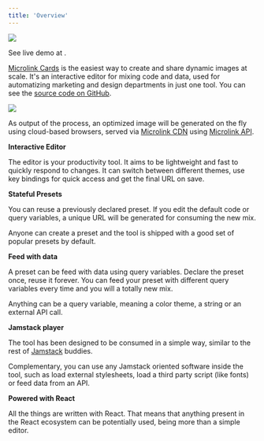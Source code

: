 ```yaml
---
title: 'Overview'
---
```


![](https://i.imgur.com/6lrEH7V.png)

<Figcaption>See live demo at <Link href='https://cards.microlink.io/editor/?preset=simple&p=2gE1PD4KICA8c3R5bGUgY2hpbGRyZW49e2AgICAgCiAgICAuY29udGVudCB7CiAgICAgIGRpc3BsYXk6IGZsZXg7CiAgICAgIGp1c3RpZnktY29udGVudDogY2VudGVyOwogICAgICBhbGlnbi1pdGVtczogY2VudGVyOwogICAgICBiYWNrZ3JvdW5kOiBibGFjazsKICAgICAgY29sb3I6IHdoaXRlOwogICAgICBmbGV4LWRpcmVjdGlvbjogY29sdW1uOwogICAgfQogIGB9Lz4KICA8ZGl2IGNsYXNzTmFtZT0iY29udGVudCI-CiAgICA8aDE-e3F1ZXJ5LmhlYWRsaW5lfTwvaDE-CiAgICA8aDM-e3F1ZXJ5LmNhcHRpb259PC9oMz4KICA8L2Rpdj4KPC8-' children='Microlink Cards' />.</Figcaption>

[Microlink Cards](https://cards.microlink.io) is the easiest way to create and share dynamic images at scale. It's an interactive editor for mixing code and data, used for automatizing marketing and design departments in just one tool. You can see the [source code on GitHub](https://github.com/microlinkhq/cards).

![](https://i.imgur.com/DNqBkJt.png)

As output of the process, an optimized image will be generated on the fly using cloud-based browsers, served via [Microlink CDN](/blog/edge-cdn/) using [Microlink API](/docs/api/getting-started/overview).

**Interactive Editor**

The editor is your productivity tool. It aims to be lightweight and fast to quickly respond to changes. It can switch between different themes, use key bindings for quick access and get the final URL on save.

**Stateful Presets**

You can reuse a previously declared preset. If you edit the default code or query variables, a unique URL will be generated for consuming the new mix.

Anyone can create a preset and the tool is shipped with a good set of popular presets by default.

**Feed with data**

A preset can be feed with data using query variables. Declare the preset once, reuse it forever. You can feed your preset with different query variables every time and you will a totally new mix.

Anything can be a query variable, meaning a color theme, a string or an external API call.

**Jamstack player**

The tool has been designed to be consumed in a simple way, similar to the rest of [Jamstack](https://jamstack.org) buddies.

Complementary, you can use any Jamstack oriented software inside the tool, such as load external stylesheets, load a third party script (like fonts) or feed data from an API.

**Powered with React**

All the things are written with React. That means that anything present in the React ecosystem can be potentially used, being more than a simple editor.
